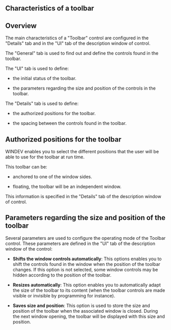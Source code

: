 
## Characteristics of a toolbar
			



<a name="NOTE1"></a>
<a name="NOTE1_1"></a>


## Overview
<a name="overview_ELTTEXTE000110"></a>
The main characteristics of a "Toolbar" control are configured in the "Details" tab and in the "UI" tab of the description window of control.

The "General" tab is used to find out and define the controls found in the toolbar. 

The "UI" tab is used to define:

- the initial status of the toolbar.

- the parameters regarding the size and position of the controls in the toolbar.




The "Details" tab is used to define: 

- the authorized positions for the toolbar.

- the spacing between the controls found in the toolbar.




<a name="NOTE2"></a>
<a name="NOTE2_1"></a>


## Authorized positions for the toolbar
<a name="authorized_positions_for_the_toolbar_ELTTEXTE000134"></a>
WINDEV enables you to select the different positions that the user will be able to use for the toolbar at run time.

This toolbar can be:

- anchored to one of the window sides.

- floating, the toolbar will be an independent window.




This information is specified in the "Details" tab of the description window of control. 

<a name="NOTE3"></a>
<a name="NOTE3_1"></a>


## Parameters regarding the size and position of the toolbar
<a name="parameters_regarding_the_size_and_position_the_toolbar_ELTTEXTE000158"></a>
Several parameters are used to configure the operating mode of the Toolbar control. These parameters are defined in the "UI" tab of the description window of the control:

- **Shifts the window controls automatically**: This options enables you to shift the controls found in the window when the position of the toolbar changes. If this option is not selected, some window controls may be hidden according to the position of the toolbar.

- **Resizes automatically**: This option enables you to automatically adapt the size of the toolbar to its content (when the toolbar controls are made visible or invisible by programming for instance).

- **Saves size and position**: This option is used to store the size and position of the toolbar when the associated window is closed. During the next window opening, the toolbar will be displayed with this size and position.





